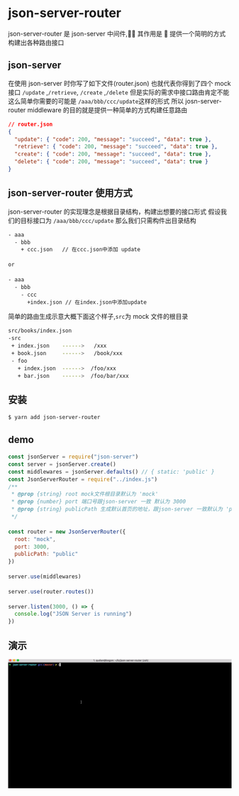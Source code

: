 # json-server-router

json-server-router 是 json-server 中间件, 其作用是  提供一个简明的方式构建出各种路由接口

## json-server

在使用 json-server 时你写了如下文件(router.json) 也就代表你得到了四个 mock 接口
`/update` ,`/retrieve`, `/create` ,`/delete`
但是实际的需求中接口路由肯定不能这么简单你需要的可能是 `/aaa/bbb/ccc/update`这样的形式
所以 josn-server-router middleware 的目的就是提供一种简单的方式构建任意路由

```json
// router.json
{
  "update": { "code": 200, "message": "succeed", "data": true },
  "retrieve": { "code": 200, "message": "succeed", "data": true },
  "create": { "code": 200, "message": "succeed", "data": true },
  "delete": { "code": 200, "message": "succeed", "data": true }
}
```

## json-server-router 使用方式

json-server-router 的实现理念是根据目录结构，构建出想要的接口形式
假设我们的目标接口为 `/aaa/bbb/ccc/update`
那么我们只需构件出目录结构

```bash
- aaa
  - bbb
    + ccc.json   // 在ccc.json中添加 update

or

- aaa
  - bbb
    - ccc
      +index.json // 在index.json中添加update
```

简单的路由生成示意大概下面这个样子,`src`为 mock 文件的根目录

```bash
src/books/index.json
-src
 + index.json    ------>   /xxx
 + book.json     ------>   /book/xxx
 - foo
   + index.json  ------>  /foo/xxx
   + bar.json    ------>  /foo/bar/xxx
```

## 安装

```bash
$ yarn add json-server-router
```

## demo

```js
const jsonServer = require("json-server")
const server = jsonServer.create()
const middlewares = jsonServer.defaults() // { static: 'public' }
const JsonServerRouter = require("../index.js")
/**
 * @prop {string} root mock文件根目录默认为 'mock'
 * @prop {number} port 端口号跟json-server 一致 默认为 3000
 * @prop {string} publicPath 生成默认首页的地址，跟json-server 一致默认为 'public'
 */

const router = new JsonServerRouter({
  root: "mock",
  port: 3000,
  publicPath: "public"
})

server.use(middlewares)

server.use(router.routes())

server.listen(3000, () => {
  console.log("JSON Server is running")
})
```

## 演示

![e](doc/demo.gif)
